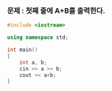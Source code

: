 ### 문제 : 첫째 줄에 A+B를 출력한다.

```C++
#include <iostream>

using namespace std;

int main()
{
    int a, b;
    cin >> a >> b;
    cout << a+b;    
}
```
